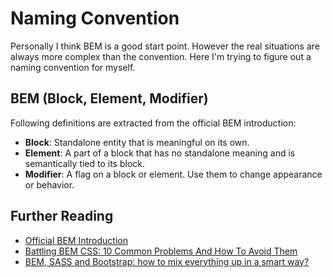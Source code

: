 # Naming Convention

Personally I think BEM is a good start point. However the real situations are always more complex than the convention. Here I'm trying to figure out a naming convention for myself.

## BEM (Block, Element, Modifier)

Following definitions are extracted from the official BEM introduction:

* __Block__: Standalone entity that is meaningful on its own.
* __Element__: A part of a block that has no standalone meaning and is semantically tied to its block.
* __Modifier__: A flag on a block or element. Use them to change appearance or behavior.

## Further Reading

* [Official BEM Introduction](http://getbem.com/introduction/)
* [Battling BEM CSS: 10 Common Problems And How To Avoid Them](https://www.smashingmagazine.com/2016/06/battling-bem-extended-edition-common-problems-and-how-to-avoid-them/)
* [BEM, SASS and Bootstrap: how to mix everything up in a smart way?](https://medium.com/@andersonorui_/bem-sass-and-bootstrap-9f89dc07d20f)
